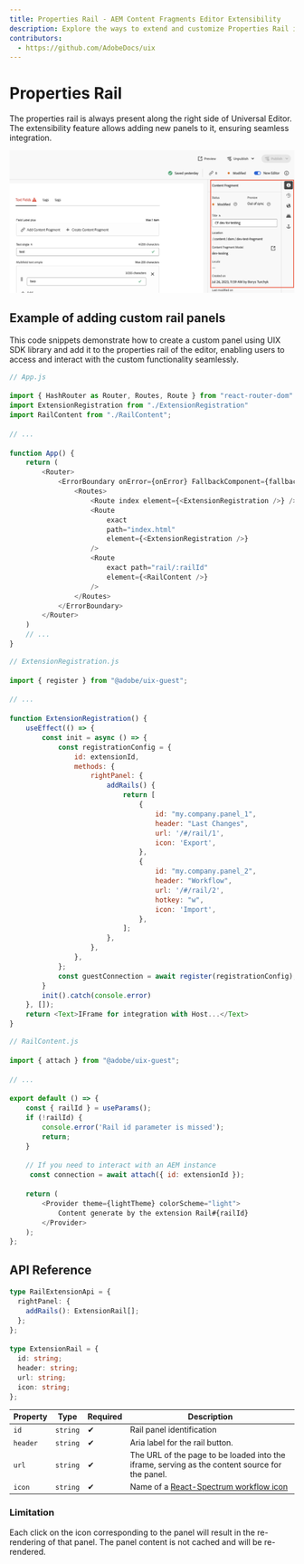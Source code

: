 ```yaml
---
title: Properties Rail - AEM Content Fragments Editor Extensibility
description: Explore the ways to extend and customize Properties Rail in CF Editor
contributors:
  - https://github.com/AdobeDocs/uix
---
```


# Properties Rail

The properties rail is always present along the right side of Universal Editor. 
The extensibility feature allows adding new panels to it, ensuring seamless integration.

![](./side-panel.png)

## Example of adding custom rail panels
This code snippets demonstrate how to create a custom panel using UIX SDK library and add it to the properties rail of the editor, 
enabling users to access and interact with the custom functionality seamlessly.

```js
// App.js

import { HashRouter as Router, Routes, Route } from "react-router-dom"
import ExtensionRegistration from "./ExtensionRegistration"
import RailContent from "./RailContent";

// ...

function App() {
    return (
        <Router>
            <ErrorBoundary onError={onError} FallbackComponent={fallbackComponent}>
                <Routes>
                    <Route index element={<ExtensionRegistration />} />
                    <Route
                        exact
                        path="index.html"
                        element={<ExtensionRegistration />}
                    />
                    <Route
                        exact path="rail/:railId"
                        element={<RailContent />}
                    />
                </Routes>
            </ErrorBoundary>
        </Router>
    )
    // ...
}

```
```js
// ExtensionRegistration.js

import { register } from "@adobe/uix-guest";

// ...

function ExtensionRegistration() {
    useEffect(() => {
        const init = async () => {
            const registrationConfig = {
                id: extensionId,
                methods: {
                    rightPanel: {
                        addRails() {
                            return [
                                {
                                    id: "my.company.panel_1",
                                    header: "Last Changes",
                                    url: '/#/rail/1',
                                    icon: 'Export',
                                },
                                {
                                    id: "my.company.panel_2",
                                    header: "Workflow",
                                    url: '/#/rail/2',
                                    hotkey: "w",
                                    icon: 'Import',
                                },
                            ];
                        },
                    },
                },
            };
            const guestConnection = await register(registrationConfig);
        }
        init().catch(console.error)
    }, []);
    return <Text>IFrame for integration with Host...</Text>
}
```
```js
// RailContent.js

import { attach } from "@adobe/uix-guest";

// ...

export default () => {
    const { railId } = useParams();
    if (!railId) {
        console.error('Rail id parameter is missed');
        return;
    }

    // If you need to interact with an AEM instance
     const connection = await attach({ id: extensionId });

    return (
        <Provider theme={lightTheme} colorScheme="light">
            Content generate by the extension Rail#{railId}
        </Provider>
    );
};

```

## API Reference
```ts
type RailExtensionApi = {
  rightPanel: {
    addRails(): ExtensionRail[];
  };
};

type ExtensionRail = {
  id: string;
  header: string;
  url: string;
  icon: string;
};

```
| Property        | Type       | Required | Description                                                                                                                                                                                                                                                                              |
|-----------------|------------|----------|------------------------------------------------------------------------------------------------------------------------------------------------------------------------------------------------------------------------------------------------------------------------------------------|
| `id`            | `string`   | ✔        | Rail panel identification                                                                                                                                                                                                                                                                |
| `header`        | `string`   | ✔        | Aria label for the rail button.                                                                                                                                                                                                                                                          |
| `url`           | `string`   | ✔        | The URL of the page to be loaded into the iframe, serving as the content source for the panel.                                                               |
| `icon`          | `string`   | ✔        | Name of a [React-Spectrum workflow icon](https://react-spectrum.adobe.com/react-spectrum/workflow-icons.html#available-icons)                                                                                                                                                            |

### Limitation

Each click on the icon corresponding to the panel will result in the re-rendering of that panel. The panel content is not cached and will be re-rendered.
